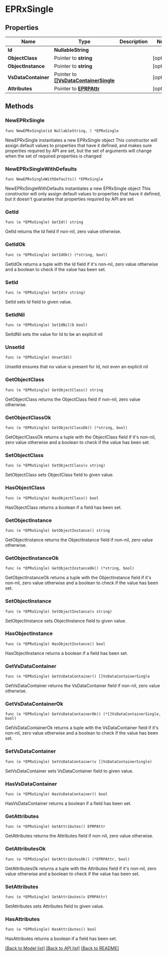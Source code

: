 # EPRxSingle

## Properties

Name | Type | Description | Notes
------------ | ------------- | ------------- | -------------
**Id** | **NullableString** |  | 
**ObjectClass** | Pointer to **string** |  | [optional] 
**ObjectInstance** | Pointer to **string** |  | [optional] 
**VsDataContainer** | Pointer to [**[]VsDataContainerSingle**](VsDataContainerSingle.md) |  | [optional] 
**Attributes** | Pointer to [**EPRPAttr**](EP_RP-Attr.md) |  | [optional] 

## Methods

### NewEPRxSingle

`func NewEPRxSingle(id NullableString, ) *EPRxSingle`

NewEPRxSingle instantiates a new EPRxSingle object
This constructor will assign default values to properties that have it defined,
and makes sure properties required by API are set, but the set of arguments
will change when the set of required properties is changed

### NewEPRxSingleWithDefaults

`func NewEPRxSingleWithDefaults() *EPRxSingle`

NewEPRxSingleWithDefaults instantiates a new EPRxSingle object
This constructor will only assign default values to properties that have it defined,
but it doesn't guarantee that properties required by API are set

### GetId

`func (o *EPRxSingle) GetId() string`

GetId returns the Id field if non-nil, zero value otherwise.

### GetIdOk

`func (o *EPRxSingle) GetIdOk() (*string, bool)`

GetIdOk returns a tuple with the Id field if it's non-nil, zero value otherwise
and a boolean to check if the value has been set.

### SetId

`func (o *EPRxSingle) SetId(v string)`

SetId sets Id field to given value.


### SetIdNil

`func (o *EPRxSingle) SetIdNil(b bool)`

 SetIdNil sets the value for Id to be an explicit nil

### UnsetId
`func (o *EPRxSingle) UnsetId()`

UnsetId ensures that no value is present for Id, not even an explicit nil
### GetObjectClass

`func (o *EPRxSingle) GetObjectClass() string`

GetObjectClass returns the ObjectClass field if non-nil, zero value otherwise.

### GetObjectClassOk

`func (o *EPRxSingle) GetObjectClassOk() (*string, bool)`

GetObjectClassOk returns a tuple with the ObjectClass field if it's non-nil, zero value otherwise
and a boolean to check if the value has been set.

### SetObjectClass

`func (o *EPRxSingle) SetObjectClass(v string)`

SetObjectClass sets ObjectClass field to given value.

### HasObjectClass

`func (o *EPRxSingle) HasObjectClass() bool`

HasObjectClass returns a boolean if a field has been set.

### GetObjectInstance

`func (o *EPRxSingle) GetObjectInstance() string`

GetObjectInstance returns the ObjectInstance field if non-nil, zero value otherwise.

### GetObjectInstanceOk

`func (o *EPRxSingle) GetObjectInstanceOk() (*string, bool)`

GetObjectInstanceOk returns a tuple with the ObjectInstance field if it's non-nil, zero value otherwise
and a boolean to check if the value has been set.

### SetObjectInstance

`func (o *EPRxSingle) SetObjectInstance(v string)`

SetObjectInstance sets ObjectInstance field to given value.

### HasObjectInstance

`func (o *EPRxSingle) HasObjectInstance() bool`

HasObjectInstance returns a boolean if a field has been set.

### GetVsDataContainer

`func (o *EPRxSingle) GetVsDataContainer() []VsDataContainerSingle`

GetVsDataContainer returns the VsDataContainer field if non-nil, zero value otherwise.

### GetVsDataContainerOk

`func (o *EPRxSingle) GetVsDataContainerOk() (*[]VsDataContainerSingle, bool)`

GetVsDataContainerOk returns a tuple with the VsDataContainer field if it's non-nil, zero value otherwise
and a boolean to check if the value has been set.

### SetVsDataContainer

`func (o *EPRxSingle) SetVsDataContainer(v []VsDataContainerSingle)`

SetVsDataContainer sets VsDataContainer field to given value.

### HasVsDataContainer

`func (o *EPRxSingle) HasVsDataContainer() bool`

HasVsDataContainer returns a boolean if a field has been set.

### GetAttributes

`func (o *EPRxSingle) GetAttributes() EPRPAttr`

GetAttributes returns the Attributes field if non-nil, zero value otherwise.

### GetAttributesOk

`func (o *EPRxSingle) GetAttributesOk() (*EPRPAttr, bool)`

GetAttributesOk returns a tuple with the Attributes field if it's non-nil, zero value otherwise
and a boolean to check if the value has been set.

### SetAttributes

`func (o *EPRxSingle) SetAttributes(v EPRPAttr)`

SetAttributes sets Attributes field to given value.

### HasAttributes

`func (o *EPRxSingle) HasAttributes() bool`

HasAttributes returns a boolean if a field has been set.


[[Back to Model list]](../README.md#documentation-for-models) [[Back to API list]](../README.md#documentation-for-api-endpoints) [[Back to README]](../README.md)


